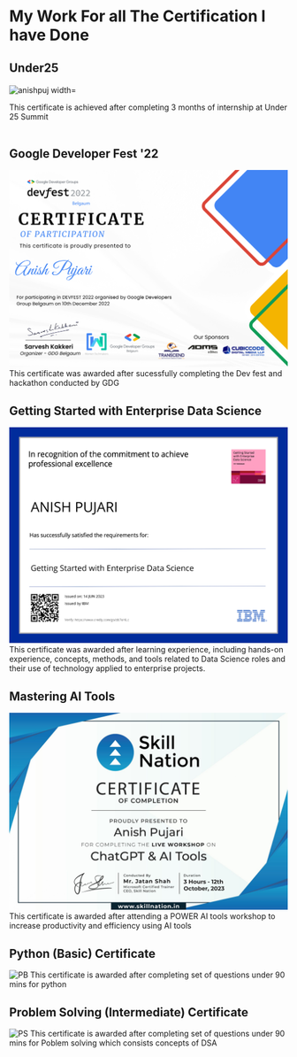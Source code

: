 # My Work For all The Certification I have Done

## Under25
<p><img align="center" src="https://github.com/Anishpuj/Certificates/assets/98417394/a069a0e0-8cf6-461b-814e-54d178376af6" alt="anishpuj width="700" height="700"/></p> 
This certificate is achieved after completing 3 months of internship at Under 25 Summit<br> <br>

## Google Developer Fest '22
![GDG](./Certificate/GDG.png)
This certificate was awarded after sucessfully completing the Dev fest and hackathon conducted by GDG 

## Getting Started with Enterprise Data Science
![IBM](./Certificate/IBM.jpg)
This certificate was awarded after learning experience, including hands-on experience, concepts, methods, and tools related to Data Science roles and their use of technology applied to enterprise projects.  

## Mastering AI Tools 
![GPT](./Certificate/GPT.jpg)
This certificate is awarded after attending a POWER AI tools workshop to increase productivity and efficiency using AI tools

## Python (Basic) Certificate 
![PB](./Certificate/PythonHR.jpg)
This certificate is awarded after completing set of questions under 90 mins for python

## Problem Solving (Intermediate) Certificate 
![PS](./Certificate/PS.jpg)
This certificate is awarded after completing set of questions under 90 mins for Poblem solving which consists concepts of DSA 



